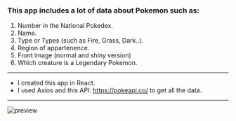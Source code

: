 ### This app includes a lot of data about Pokemon such as:
1. Number in the National Pokedex.
2. Name.
3. Type or Types (such as Fire, Grass, Dark..).
4. Region of appartenence.
5. Front image (normal and shiny version)
6. Which creature is a Legendary Pokemon.

***

* I created this app in React.
* I used Axios and this API: https://pokeapi.co/ to get all the data.

***

![preview](https://user-images.githubusercontent.com/116798172/232806511-e9db2341-cc2c-4861-a5c6-bb9978caa3ca.png)

